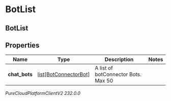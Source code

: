 # BotList

## BotList

## Properties

|Name | Type | Description | Notes|
|------------ | ------------- | ------------- | -------------|
| **chat_bots** | [list[BotConnectorBot]](BotConnectorBot) | A list of botConnector Bots. Max 50 | |



_PureCloudPlatformClientV2 232.0.0_
